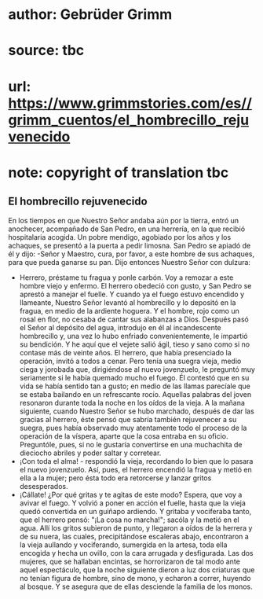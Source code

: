# author: Gebrüder Grimm
# source: tbc
# url: https://www.grimmstories.com/es//grimm_cuentos/el_hombrecillo_rejuvenecido
# note: copyright of translation tbc

## El hombrecillo rejuvenecido 

En los tiempos en que Nuestro Señor andaba aún por la tierra, entró un
anochecer, acompañado de San Pedro, en una herrería, en la que recibió
hospitalaria acogida. Un pobre mendigo, agobiado por los años y los
achaques, se presentó a la puerta a pedir limosna.
San Pedro se apiadó de él y dijo:
-Señor y Maestro, cura, por favor, a este hombre de sus achaques, para
que pueda ganarse su pan.
Dijo entonces Nuestro Señor con dulzura:
- Herrero, préstame tu fragua y ponle carbón. Voy a remozar a este
hombre viejo y enfermo.
El herrero obedeció con gusto, y San Pedro se aprestó a manejar el
fuelle. Y cuando ya el fuego estuvo encendido y llameante, Nuestro Señor
levantó al hombrecillo y lo depositó en la fragua, en medio de la
ardiente hoguera. Y el hombre, rojo como un rosal en flor, no cesaba de
cantar sus alabanzas a Dios. Después pasó el Señor al depósito del agua,
introdujo en él al incandescente hombrecillo y, una vez lo hubo enfriado
convenientemente, le impartió su bendición. Y he aquí que el vejete
salió ágil, tieso y sano como si no contase más de veinte años.
El herrero, que había presenciado la operación, invitó a todos a cenar.
Pero tenía una suegra vieja, medio ciega y jorobada que, dirigiéndose al
nuevo jovenzuelo, le preguntó muy seriamente si le había quemado mucho
el fuego. Él contestó que en su vida se había sentido tan a gusto; en
medio de las llamas parecíale que se estaba bailando en un refrescante
rocío.
Aquellas palabras del joven resonaron durante toda la noche en los oídos
de la vieja. A la mañana siguiente, cuando Nuestro Señor se hubo
marchado, después de dar las gracias al herrero, éste pensó que sabría
también rejuvenecer a su suegra, pues había observado muy atentamente
todo el proceso de la operación de la víspera, aparte que la cosa
entraba en su oficio. Preguntóle, pues, si no le gustaría convertirse en
una muchachita de dieciocho abriles y poder saltar y corretear.
- ¡Con toda el alma! - respondió la vieja, recordando lo bien que lo
pasara el nuevo jovenzuelo. Así, pues, el herrero encendió la fragua y
metió en ella a la mujer; pero ésta todo era retorcerse y lanzar gritos
desesperados.
- ¡Cállate! ¿Por qué gritas y te agitas de este modo? Espera, que voy a
avivar el fuego.
Y volvió a poner en acción el fuelle, hasta que la vieja quedó
convertida en un guiñapo ardiendo. Y gritaba y vociferaba tanto, que el
herrero pensó: "¡La cosa no marcha!"; sacóla y la metió en el agua.
Allí los gritos subieron de punto, y llegaron a oídos de la herrera y de
su nuera, las cuales, precipitándose escaleras abajo, encontraron a la
vieja aullando y vociferando, sumergida en la artesa, toda ella encogida
y hecha un ovillo, con la cara arrugada y desfigurada. Las dos mujeres,
que se hallaban encintas, se horrorizaron de tal modo ante aquel
espectáculo, que la noche siguiente dieron a luz dos criaturas que no
tenían figura de hombre, sino de mono, y echaron a correr, huyendo al
bosque. Y se asegura que de ellas desciende la familia de los monos.
